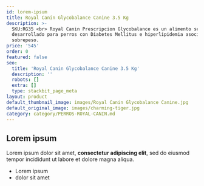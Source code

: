 ```yaml
---
id: lorem-ipsum
title: Royal Canin Glycobalance Canine 3.5 Kg
description: >-
  SKU:RG35 <br> Royal Canin Prescripcion Glycobalance es un alimento seco
  desarrollado para perros con Diabetes Mellitus e hiperlipidemia asociada a un
  sobrepeso.
price: '545'
order: 0
featured: false
seo:
  title: 'Royal Canin Glycobalance Canine 3.5 Kg'
  description: ''
  robots: []
  extra: []
  type: stackbit_page_meta
layout: product
default_thumbnail_image: images/Royal Canin Glycobalance Canine.jpg
default_original_image: images/charming-tiger.jpg
category: category/PERROS-ROYAL-CANIN.md
---
```

## Lorem ipsum

Lorem ipsum dolor sit amet, **consectetur adipiscing elit**, sed do eiusmod tempor incididunt ut labore et dolore magna aliqua.

- Lorem ipsum
- dolor sit amet